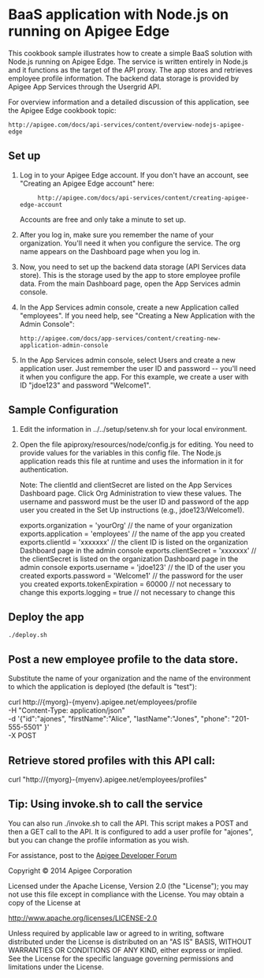 # BaaS application with Node.js on running on Apigee Edge


This cookbook sample illustrates how to create a simple BaaS solution with Node.js
running on Apigee Edge. The service is written entirely in Node.js and it functions
as the target of the API proxy. The app stores and retrieves employee profile
information. The backend data storage is provided by Apigee App Services through 
the Usergrid API. 

For overview information and a detailed discussion of this application, see
the Apigee Edge cookbook topic: 

	http://apigee.com/docs/api-services/content/overview-nodejs-apigee-edge


## Set up


1. Log in to your Apigee Edge account. If you don't have an account, see "Creating
   an Apigee Edge account" here: 
   
      		http://apigee.com/docs/api-services/content/creating-apigee-edge-account

   Accounts are free and only take a minute to set up. 
   
2. After you log in, make sure you remember the name of your organization. You'll need
   it when you configure the service. The org name appears on the Dashboard page when
   you log in.

3. Now, you need to set up the backend data storage (API Services data store). This is
   the storage used by the app to store employee profile data. From the main Dashboard 
   page, open the App Services admin console. 
   
4. In the App Services admin console, create a new Application called "employees". 
   If you need help, see "Creating a New Application
   with the Admin Console": 
   
       http://apigee.com/docs/app-services/content/creating-new-application-admin-console

5. In the App Services admin console, select Users and create a new application user. 
   Just remember the user ID and password -- you'll need it when you configure the app. 
   For this example, we create a user with ID "jdoe123" and password "Welcome1".
   

## Sample Configuration


1. Edit the information in ../../setup/setenv.sh for your local environment.

2. Open the file apiproxy/resources/node/config.js for editing. You need to provide values
   for the variables in this config file. The Node.js application reads this file at
   runtime and uses the information in it for authentication. 
   
   Note: The clientId and clientSecret are listed on the App Services Dashboard page.
         Click Org Administration to view these values.
         The username and password must be the user ID and password of the app user you 
         created in the Set Up instructions (e.g., jdoe123/Welcome1). 

   exports.organization = 'yourOrg'  // the name of your organization
   exports.application = 'employees' // the name of the app you created
   exports.clientId = 'xxxxxxx'      // the client ID is listed on the organization Dashboard page in the admin console
   exports.clientSecret = 'xxxxxxx'  // the clientSecret is listed on the organization Dashboard page in the admin console
   exports.username = 'jdoe123'      // the ID of the user you created
   exports.password = 'Welcome1'     // the password for the user you created
   exports.tokenExpiration = 60000   // not necessary to change this
   exports.logging = true            // not necessary to change this


## Deploy the app


    ./deploy.sh
    

## Post a new employee profile to the data store. 


   Substitute the name of your organization and the name of the environment to which 
   the application is deployed (the default is "test"):
   
   curl http://{myorg}-{myenv}.apigee.net/employees/profile \
    -H "Content-Type: application/json" \
    -d '{"id":"ajones", "firstName":"Alice", "lastName":"Jones", "phone": "201-555-5501" }' \
    -X POST
   
   
## Retrieve stored profiles with this API call:


   curl "http://{myorg}-{myenv}.apigee.net/employees/profiles"
   
   
## Tip: Using invoke.sh to call the service

You can also run ./invoke.sh to call the API. This script makes a POST and then a 
GET call to the API. It is configured to add a user profile for "ajones", but you
can change the profile information as you wish. 


For assistance, post to the [Apigee Developer Forum](http://support.apigee.com)

Copyright © 2014 Apigee Corporation

Licensed under the Apache License, Version 2.0 (the "License"); you may not use
this file except in compliance with the License. You may obtain a copy
of the License at

http://www.apache.org/licenses/LICENSE-2.0

Unless required by applicable law or agreed to in writing, software
distributed under the License is distributed on an "AS IS" BASIS,
WITHOUT WARRANTIES OR CONDITIONS OF ANY KIND, either express or implied.
See the License for the specific language governing permissions and
limitations under the License.
